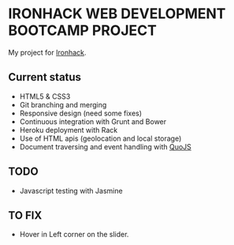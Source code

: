 IRONHACK WEB DEVELOPMENT BOOTCAMP PROJECT
=========================================

My project for [Ironhack](http://www.ironhack.com).

## Current status
* HTML5 & CSS3
* Git branching and merging
* Responsive design (need some fixes)
* Continuous integration with Grunt and Bower
* Heroku deployment with Rack
* Use of HTML apis (geolocation and local storage)
* Document traversing and event handling with [QuoJS](http://quojs.tapquo.com/)

## TODO

* Javascript testing with Jasmine

## TO FIX

* Hover in Left corner on the slider.



